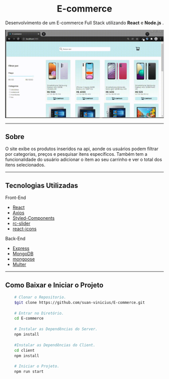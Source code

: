 <h1 align='center' >E-commerce</h1>

Desenvolvimento de um E-commerce Full Stack utilizando <b>React</b> e <b>Node.js</b> .

<img src="to_readme\preview.gif" />

---

## Sobre

O site exibe os produtos inseridos na api, aonde os usuários podem filtrar por categorias, preços e pesquisar itens específicos. Também
tem a funcionalidade do usuário adicionar o item ao seu carrinho e ver o total dos itens selecionados.

---

## Tecnologias Utilizadas

Front-End
- [React](https://pt-br.reactjs.org/)
- [Axios](https://axios-http.com/docs/intro)
- [Styled-Components](https://styled-components.com/)
- [rc-slider](https://slider-react-component.vercel.app/)
- [react-icons](https://react-icons.github.io/react-icons/)

Back-End
- [Express](https://expressjs.com/pt-br/)
- [MongoDB](https://www.mongodb.com/)
- [mongoose](https://mongoosejs.com/)
- [Multer](https://www.npmjs.com/package/multer)

---

## Como Baixar e Iniciar o Projeto

```bash
    # Clonar o Repositorio.
    $git clone https://github.com/suan-vinicius/E-commerce.git

    # Entrar no Diretório.
    cd E-commerce

    # Instalar as Dependências do Server.
    npm install

    #Instalar as Dependências do Client.
    cd client
    npm install

    # Iniciar o Projeto.
    npm run start
```